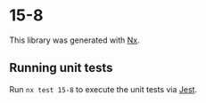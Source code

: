 # 15-8

This library was generated with [Nx](https://nx.dev).

## Running unit tests

Run `nx test 15-8` to execute the unit tests via [Jest](https://jestjs.io).
